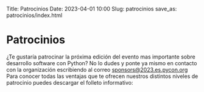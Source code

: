 Title: Patrocinios
Date: 2023-04-01 10:00
Slug: patrocinios
save_as: patrocinios/index.html

<h1 id="patrocinios">Patrocinios</h1>

¿Te gustaría patrocinar la próxima edición del evento mas importante sobre
desarrollo software con Python? No lo dudes y ponte ya mismo en contacto con la
organización escribiendo al correo
[sponsors@2023.es.pycon.org](mailto:sponsors@2023.es.pycon.org) Para conocer
todas las ventajas que te ofrecen nuestros distintos niveles de patrocinio
puedes descargar el folleto informativo:
